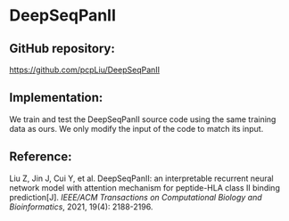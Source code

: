 # DeepSeqPanII

## GitHub repository: 

https://github.com/pcpLiu/DeepSeqPanII

## Implementation:

We train and test the DeepSeqPanII source code using the same training data as ours. We only modify the input of the code to match its input.

## Reference:

Liu Z, Jin J, Cui Y, et al. DeepSeqPanII: an interpretable recurrent neural network model with attention mechanism for peptide-HLA class II binding prediction[J]. *IEEE/ACM Transactions on Computational Biology and Bioinformatics*, 2021, 19(4): 2188-2196.